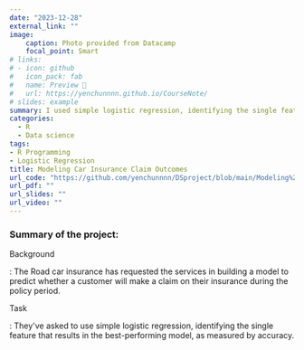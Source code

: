 ```yaml
---
date: "2023-12-28"
external_link: ""
image:
    caption: Photo provided from Datacamp
    focal_point: Smart
# links:
# - icon: github
#   icon_pack: fab
#   name: Preview 📖
#   url: https://yenchunnnn.github.io/CourseNote/
# slides: example
summary: I used simple logistic regression, identifying the single feature that results in the best-performing model.
categories:
  - R
  - Data science
tags:
- R Programming
- Logistic Regression
title: Modeling Car Insurance Claim Outcomes
url_code: "https://github.com/yenchunnnn/DSproject/blob/main/Modeling%20Car%20Insurance%20Claim%20Outcomes.ipynb"
url_pdf: ""
url_slides: ""
url_video: ""
---
```


### Summary of the project:

Background

:   The Road car insurance has requested the services in building a model to predict whether a customer will make a claim on their insurance during the policy period.


Task

:   They've asked to use simple logistic regression, identifying the single feature that results in the best-performing model, as measured by accuracy.
